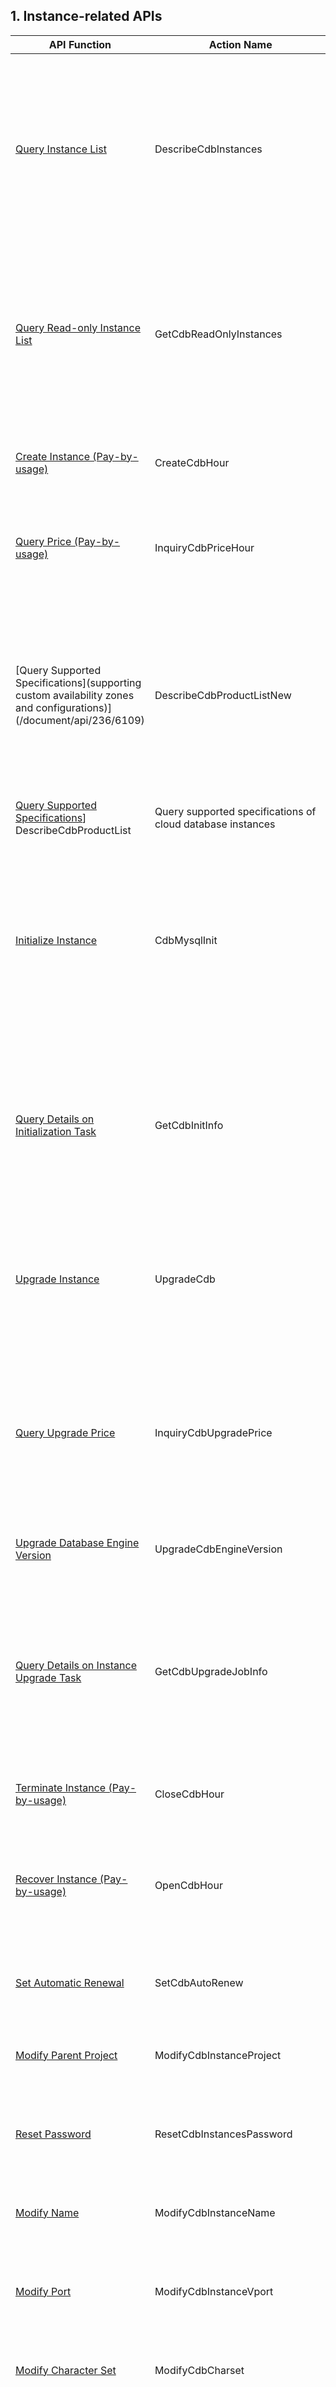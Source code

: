 ## 1. Instance-related APIs
| API Function | Action Name | Description | 
|---------|---------|---------|
| [Query Instance List](/document/api/236/1266) | DescribeCdbInstances | Query the list of cloud database instances. It can use IDs, access addresses and status, and the likes of cloud database instances as filtering conditions to query the list of instances. |
| [Query Read-only Instance List](/document/api/236/6417) | GetCdbReadOnlyInstances | Query the list of read-only instances. You can input one or more master instance IDs to query the list of read-only instances associated with the master instance(s) |
| [Create Instance (Pay-by-usage)](/document/api/236/5175)| CreateCdbHour | Create cloud database instances, with the billing model of Pay-by-usage |
| [Query Price (Pay-by-usage)](/document/api/236/5176)| InquiryCdbPriceHour | Query the pay-by-usage price of a certain type of Cloud Database instance |
| [Query Supported Specifications](supporting custom availability zones and configurations)](/document/api/236/6109)| DescribeCdbProductListNew | Query supported specifications of cloud database instances, and support the creation of instances according to availability zones and custom specifications. Recommended to use |
| [Query Supported Specifications](/document/api/236/1333)] DescribeCdbProductList | Query supported specifications of cloud database instances |
| [Initialize Instance](/document/api/236/5335) | CdbMysqlInit | Initialize a cloud database instance, and meanwhile can set the character set, port, root account password and table name case sensitivity of the instance during initialization.  |
| [Query Details on Initialization Task](/document/api/236/5334) | GetCdbInitInfo | Query details on the progress of the asynchronous task about initializing a cloud database instance through the initialization task ID |
| [Upgrade Instance](/document/api/236/7164) | UpgradeCdb | Upgrade cloud database instances. Instance types include master instance, disaster recovery instance and read-only instance.
| [Query Upgrade Price](/document/api/236/7193) | InquiryCdbUpgradePrice | Query the upgrade price of a cloud database instance. Instance types include master instance, disaster recovery instance and read-only instance. |
| [Upgrade Database Engine Version](/document/api/236/8371) | UpgradeCdbEngineVersion | Upgrade the engine version of a cloud database instance |
| [Query Details on Instance Upgrade Task](/document/api/236/8373) | GetCdbUpgradeJobInfo | Query details on instance upgrade task. The query of upgrade details on master instances, disaster recovery instances and read-only instances are supported. |
| [Terminate Instance (Pay-by-usage)](/document/api/236/6415) | CloseCdbHour | Instances in pay-by-usage mode can be terminated in real time |
| [Recover Instance (Pay-by-usage)](/document/api/236/6416) | OpenCdbHour | Instances in pay-by-usage mode, if terminated, can be recovered in real time through this API |
| [Set Automatic Renewal](/document/api/236/4112) | SetCdbAutoRenew| Set cloud database instances to be automatically renewed |
| [Modify Parent Project](/document/api/236/6541) | ModifyCdbInstanceProject | Modify the project a cloud database instance belongs to |
| [Reset Password](/document/api/236/1271) | ResetCdbInstancesPassword | Reset the password of the root account of a cloud database instance |
| [Modify Name](/document/api/236/1270) | ModifyCdbInstanceName | Modify the name of a cloud database instance |
| [Modify Port](/document/api/236/6543) | ModifyCdbInstanceVport | Modify the port of a cloud database instance, with supported port value range of 1024-65535 |
| [Modify Character Set](/document/api/236/4113) | ModifyCdbCharset | Modify the character set of a cloud database instance |
| [Enable Public Network Access](/document/api/236/7165) | OpenCdbExtranetAccess | Enable the public network access to a cloud database instance. After public network access is enabled, you can access an instance through the domain and port of a public network |
| [Disable Public Network Access](/document/api/236/7166) | CloseCdbExtranetAccess | Disable the public network access to a cloud database instance. After public network access is disabled, public network addresses will be inaccessible |
| [Switch Disaster Recovery Instance to Master Instance](/document/api/236/7460) | SwitchCdbDrToMaster | Switch a disaster recovery instance to a master instance in the cloud database. The region in the common parameters is the region where the disater recovery instance resides in |
| [Enable GTID](/document/api/236/8372) | OpenCdbGtid | Enable the GTID of a cloud database instance |
| [Query GTID Details on Instance](/document/api/236/8374) | GetCdbGtidInfo | Query details on instance's GTID |
| [Query Number of Instances in Subnet of VPC](/document/api/236/5440)  | GetCdbInstanceNumByVpcSubnetId | Query the number of cloud database instances under the subnet of a VPC |


## 2. Account-Related APIs
| API Function | Action Name | Description | 
|---------|---------|---------|
| [Query Account List](/document/api/236/8010) | GetCdbInstanceAccountList | Query the account list of a database |
| [Create Account](/document/api/236/8011) | CreateCdbInstanceAccount | Create the account of a database |
| [Query Permissions Settable for Account](/document/api/236/8063) | GetCdbInstanceAccountAvailablePrivileges | Query permissions that can be set for the account of a cloud data instance |
| [Query Account Permissions](/document/api/236/8062) | GetCdbInstanceAccountPrivileges | Query account permissions for a cloud data instance |
| [Modify Account Permission](/document/api/236/8060) | ModifyCdbInstanceAccountPrivileges | Modify access permission of the account for a cloud data instance |
| [Delete Account](/document/api/236/8012) | DelCdbInstanceAccount | Delete a database account |
| [Modify Account Notes](/document/api/236/8013) | ModifyCdbInstanceAccountRemarks | Modify the notes of a database account |
| [Modify Account Password](/document/api/236/8061) | ModifyCdbInstanceAccountPassword | Modify the account password for a cloud database instance|


## 3. Database-Related APIs
| API Function | Action Name | Description | 
|---------|---------|---------|
| [Query Database Schema](/document/api/236/8375) | GetCdbInstanceSchema | Query details on a database schema |
| [Query Database](/document/api/236/7167) | QueryCdbDatabases | Query database information of a cloud database instance |
| [Query Database Table](/document/api/236/7176) | QueryCdbDatabaseTables | Query database table information of a cloud database instance |


## 4. Parameter-Related APIs
| API Function | Action Name | Description | 
|---------|---------|---------|
| [Query Details on Default Parameter Template](/document/api/236/7190) | GetCdbDefaultParamInfo | Query details on the default template for database parameters |
| [Query List of Parameter Templates](/document/api/236/7185) | GetCdbParamTemplateList | Query the list of templates for database parameters |
| [Add Parameter Template](/document/api/236/7186) | AddCdbParamTemplate | Add a template for database parameters |
| [Delete Parameter Template](/document/api/236/7187) | DelCdbParamTemplate | It deletes a template for database parameters |
| [Query Details on Parameter Template](/document/api/236/7189) | GetCdbParamTemplateInfo | Query details on the template for cloud database parameters |
| [Modify Parameter Template](/document/api/236/7188) | ModifyCdbParamTemplate | Modify contents of the template for database parameters |
| [Query List of Parameters](/document/api/236/6369) | GetCdbParams | Query the list of database parameters using instance IDs|
| [Modify Parameter](/document/api/236/6368) | ModifyCdbParams | Modify database parameters, and return task ID of parameter modification after successful submission |
| [Query Modification Record of Parameters](/document/api/236/6367) | GetCdbParamsModifyHistory | Query the modification record of database parameters |
| [Query Details on Parameter Modification Task](/document/api/236/6428) | GetCdbModifyParamsJobTask | Query details on parameter modification task through task ID of parameter modification |


## 5. Monitoring-Related APIs
| API Function | Action Name | Description | 
|---------|---------|---------|
| [Query Monitoring Information of Physical Machine](/document/api/236/4687) | GetCdbDeviceMonitorInfo | Query monitoring information of a physical machine, temporarily only supporting the query of instances with highest configuration |
| [Query Statistics](/document/api/236/4688) | QueryCdbStatisticsInfo | Query statistics of a cloud database; query only statistics within last minute |


## 6. Import-Related APIs
| API Function | Action Name | Description | 
|---------|---------|---------|
| [Upload Imported File](/document/api/236/8595) | UploadCdbImportSQLFile | Used to upload imported file |
| [Start File Import Task](/document/api/236/8376) | StartCdbImportJob | Used to start a file import task |
| [Terminate File Import Task](/document/api/236/8379) | StopCdbImportJob | Used to terminate a file import task |
| [Query List of Imported Files](/document/api/236/8377) | GetCdbImportSQLFileList | Used to query the list of imported files |
| [Query Record of Recently Imported Files](/document/api/236/8378) | GetCdbImportSQLFileHistory | Used to query the record of recently imported files |


## 7. Rollback-Related APIs
| API Function | Action Name | Description | 
|---------|---------|---------|
| [Query Details on Rollback Task](/document/api/236/4114) | GetCdbRollbackJobTask | Query details on the rollback task performed on a cloud database instance |
| [Query List of Rollback Tasks](/document/api/236/4115) | GetCdbRollbackJob | Query the list of rollback tasks performed on a cloud database instance |
| [Query Rollback Time](/document/api/236/7168) | QueryCdbRollbackRangeTime | Query the time span during which a cloud database instance can be rolled back |
| [Run Database Table Rollback](/document/api/236/7169) | RollbackCdbDatabaseTables | Roll back database tables of a cloud database instance in batch |


## 8. Backup-Related APIs
| API Function | Action Name | Description | 
|---------|---------|---------|
| [Query Backups and Logs](/document/api/236/4691) | GetCdbExportLogUrl | Query cold backup data, binary logs and slow query logs of an instance |
| [Query Database Table for Backup Data](/document/api/236/5105) | GetBackupDatabaseTableList | Query database tables for backup data |
| [Query Backup Address (Query by Table is Supported)](/document/api/236/5125) | GetExportBackupUrl | Query addresses of backup data, and support query by database table |
| [Modify Backup Information](/document/api/236/7397) | ModifyCdbBackupInfo | Modify backup information, for example, the backup name |


## 9. Task-Related APIs
| API Function | Action Name | Description | 
|---------|---------|---------|
| [Query Task List](/document/api/236/7464) | GetCdbJobList | Query the list of tasks performed on a cloud database |